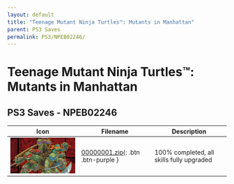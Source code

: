 ```yaml
---
layout: default
title: "Teenage Mutant Ninja Turtles™: Mutants in Manhattan"
parent: PS3 Saves
permalink: PS3/NPEB02246/
---
```

# Teenage Mutant Ninja Turtles™: Mutants in Manhattan

## PS3 Saves - NPEB02246

| Icon | Filename | Description |
|------|----------|-------------|
| ![Teenage Mutant Ninja Turtles™: Mutants in Manhattan](ICON0.PNG) | [00000001.zip](00000001.zip){: .btn .btn-purple } | 100% completed, all skills fully upgraded |
